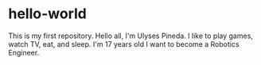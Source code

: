 # hello-world
This is my first repository.
Hello all, I'm Ulyses Pineda.
I like to play games, watch TV, eat, and sleep.
I'm 17 years old
I want to become a Robotics Engineer. 
